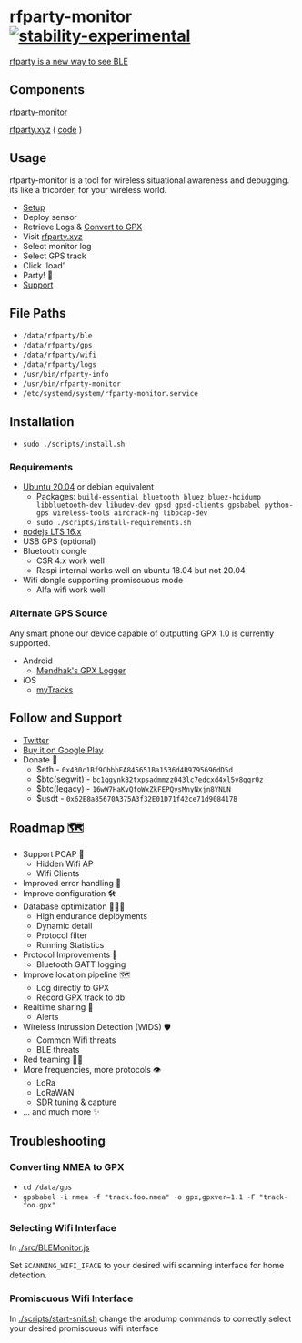 # rfparty-monitor [![stability-experimental](https://img.shields.io/badge/stability-experimental-orange.svg)](https://github.com/emersion/stability-badges#experimental)


[rfparty is a new way to see BLE](https://blog.dataparty.xyz/blog/rfparty-a-new-way-to-see-ble/)

## Components

[rfparty-monitor](https://github.com/datapartyjs/rfparty-monitor) 

[rfparty.xyz](https://rfparty.xyz) ( [code](https://github.com/datapartyjs/rfparty-xyz) )

## Usage

rfparty-monitor is a tool for wireless situational awareness and debugging. its like a tricorder, for your wireless world.

 * [Setup](#installation)
 * Deploy sensor
 * Retrieve Logs & [Convert to GPX](#converting-nmea-to-gpx)
 * Visit [rfparty.xyz](https://rfparty.xyz)
 * Select monitor log
 * Select GPS track
 * Click 'load'
 * Party! 🎉
 * [Support](#follow-and-support)

## File Paths

 * `/data/rfparty/ble`
 * `/data/rfparty/gps`
 * `/data/rfparty/wifi`
 * `/data/rfparty/logs`
 * `/usr/bin/rfparty-info`
 * `/usr/bin/rfparty-monitor`
 * `/etc/systemd/system/rfparty-monitor.service`

## Installation


* `sudo ./scripts/install.sh`

###  Requirements

 * [Ubuntu 20.04](https://releases.ubuntu.com/20.04/) or debian equivalent
    * Packages: `build-essential bluetooth bluez bluez-hcidump libbluetooth-dev libudev-dev gpsd gpsd-clients gpsbabel python-gps wireless-tools aircrack-ng libpcap-dev`
    * `sudo ./scripts/install-requirements.sh`
 * [nodejs LTS 16.x](https://github.com/nodesource/distributions/blob/master/README.md)
 * USB GPS (optional)
 * Bluetooth dongle 
    * CSR 4.x work well
    * Raspi internal works well on ubuntu 18.04 but not 20.04
 * Wifi dongle supporting promiscuous mode
    * Alfa wifi work well

### Alternate GPS Source

Any smart phone our device capable of outputting GPX 1.0 is currently supported.

* Android
    * [Mendhak's GPX Logger](https://github.com/mendhak/gpslogger/blob/master/README.md#gpslogger----)
* iOS
    * [myTracks](https://itunes.apple.com/us/app/mytracks-the-gps-logger/id358697908?mt=8)



## Follow and Support

 * [Twitter](https://twitter.com/datapartydao)
 * [Buy it on Google Play](https://play.google.com/store/apps/details?id=xyz.dataparty.rfparty)
 * Donate 🤲
   * $eth - `0x430c1Bf9CbbbEA845651Ba1536d4B9795696dD5d`
   * $btc(segwit) - `bc1qgynk82txpsadmmzz043lc7edcxd4xl5v8qqr0z`
   * $btc(legacy) - `16wW7HaKvQfoWxZkFEPQysMnyNxjn8YNLN`
   * $usdt - `0x62E8a85670A375A3f32E01D71f42ce71d908417B`


## Roadmap 🗺️

 * Support PCAP 💾
   * Hidden Wifi AP
   * Wifi Clients
 * Improved error handling 🚧
 * Improve configuration 🛠️
 * Database optimization 👨🏿‍💻
   * High endurance deployments
   * Dynamic detail
   * Protocol filter
   * Running Statistics
 * Protocol Improvements 🔌
   * Bluetooth GATT logging
 * Improve location pipeline 🗺️
   * Log directly to GPX
   * Record GPX track to db
 * Realtime sharing 📡
   * Alerts
 * Wireless Intrussion Detection (WIDS) 🛡️
   * Common Wifi threats
   * BLE threats
 * Red teaming 🥷🏼
 * More frequencies, more protocols 👁️
   * LoRa
   * LoRaWAN
   * SDR tuning & capture
 * ... and much more ✨ 

## Troubleshooting

### Converting NMEA to GPX

 * `cd /data/gps`
 * `gpsbabel -i nmea -f "track.foo.nmea" -o gpx,gpxver=1.1 -F "track-foo.gpx"`

### Selecting Wifi Interface

In [./src/BLEMonitor.js](./src/BLEMonitor.js)

Set `SCANNING_WIFI_IFACE` to your desired wifi scanning interface for home detection.

### Promiscuous Wifi Interface

In [./scripts/start-snif.sh](./scripts/start-snif.sh) change the arodump commands to correctly select your desired promiscuous wifi interface
